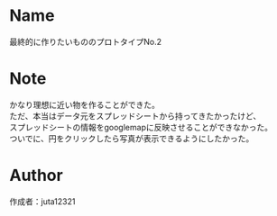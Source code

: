 # Name
 
最終的に作りたいもののプロトタイプNo.2
 
# Note

かなり理想に近い物を作ることができた。<br>
ただ、本当はデータ元をスプレッドシートから持ってきたかったけど、<br>
スプレッドシートの情報をgooglemapに反映させることができなかった。<br>
ついでに、円をクリックしたら写真が表示できるようにしたかった。<br>
 
# Author

作成者：juta12321
